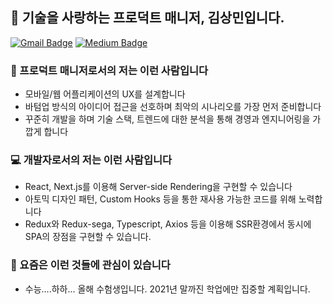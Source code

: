 <h2>🎒 기술을 사랑하는 프로덕트 매니저, <strong>김상민</strong>입니다.</h2>

[![Gmail Badge](https://img.shields.io/badge/-Gmail-d14836?style=for-the-badge&logo=Gmail&logoColor=white&link=mailto:plantstoen@gmail.com)](mailto:plantstoen@gmail.com)
[![Medium Badge](https://img.shields.io/badge/-Medium-black?style=for-the-badge&logo=Medium&logoColor=white&link=https://medium.com/@plantstoen)](https://medium.com/@plantstoen)

### 🚀 프로덕트 매니저로서의 저는 이런 사람입니다

- 모바일/웹 어플리케이션의 UX를 설계합니다
- 바텀업 방식의 아이디어 접근을 선호하며 최악의 시나리오를 가장 먼저 준비합니다
- 꾸준히 개발을 하며 기술 스택, 트렌드에 대한 분석을 통해 경영과 엔지니어링을 가깝게 합니다

### 💻 개발자로서의 저는 이런 사람입니다

- React, Next.js를 이용해 Server-side Rendering을 구현할 수 있습니다
- 아토믹 디자인 패턴, Custom Hooks 등을 통한 재사용 가능한 코드를 위해 노력합니다
- Redux와 Redux-sega, Typescript, Axios 등을 이용해 SSR환경에서 동시에 SPA의 장점을 구현할 수 있습니다.


### 🌱 요즘은 이런 것들에 관심이 있습니다

- 수능....하하... 올해 수험생입니다.  2021년 말까진 학업에만 집중할 계획입니다.

